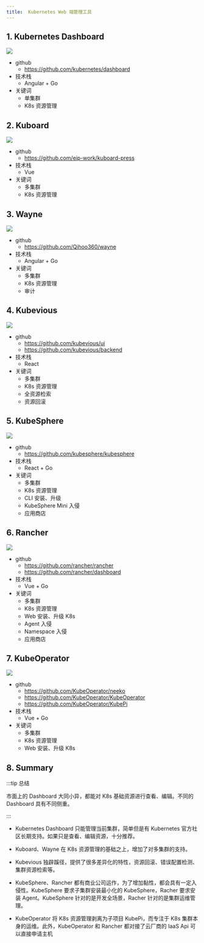 ```yaml
---
title:  Kubernetes Web 端管理工具
---
```


## 1. Kubernetes Dashboard

![](/images/kubernetes-dashboard1.png)

- github
  - https://github.com/kubernetes/dashboard
- 技术栈
  - Angular + Go
- 关键词
  - 单集群
  - K8s 资源管理

## 2. Kuboard

![](/images/kuboard-dashboard2.png)

- github
  - https://github.com/eip-work/kuboard-press
- 技术栈
  - Vue
- 关键词
  - 多集群
  - K8s 资源管理

## 3. Wayne

![](/images/wayne-dashboard3.png)

- github
  - https://github.com/Qihoo360/wayne
- 技术栈
  -  Angular + Go
- 关键词
  - 多集群
  - K8s 资源管理
  - 审计

## 4. Kubevious

![](/images/kubevious-dashboard4.png)

- github
  - https://github.com/kubevious/ui
  - https://github.com/kubevious/backend
- 技术栈
  - React
- 关键词
  - 多集群
  - K8s 资源管理
  - 全资源检索
  - 资源回滚

## 5. KubeSphere

![](/images/kubesphere-dashboard5.png)

- github
  - https://github.com/kubesphere/kubesphere
- 技术栈
  - React + Go
- 关键词
  - 多集群
  - K8s 资源管理
  - CLI 安装、升级
  - KubeSphere Mini 入侵
  - 应用商店

## 6. Rancher

![](/images/rancher-dashboard6.png)

- github
  - https://github.com/rancher/rancher
  - https://github.com/rancher/dashboard
- 技术栈
  - Vue + Go
- 关键词
  - 多集群
  - K8s 资源管理
  - Web 安装、升级 K8s
  - Agent 入侵
  - Namespace 入侵
  - 应用商店

## 7. KubeOperator

![](/images/kubeoperator-dashboard7.png)

- github
  - https://github.com/KubeOperator/neeko
  - https://github.com/KubeOperator/KubeOperator
  - https://github.com/KubeOperator/KubePi
- 技术栈
  - Vue + Go
- 关键词
  - 多集群
  - K8s 资源管理
  - Web 安装、升级 K8s

## 8. Summary

:::tip 总结

市面上的 Dashboard 大同小异，都能对 K8s 基础资源进行查看、编辑。不同的 Dashboard 具有不同侧重。

:::

- Kubernetes Dashboard 只能管理当前集群，简单但是有 Kubernetes 官方社区长期支持。如果只是查看、编辑资源，十分推荐。

- Kuboard、Wayne 在 K8s 资源管理的基础之上，增加了对多集群的支持。

- Kubevious 独辟蹊径，提供了很多差异化的特性，资源回滚、错误配置检测、集群资源检索等。

- KubeSphere、Rancher 都有商业公司运作，为了增加黏性，都会具有一定入侵性。KubeSphere 要求子集群安装最小化的 KubeSphere，Racher 要求安装 Agent。KubeSphere 针对的是开发全场景，Racher 针对的是集群运维管理。

- KubeOperator 将 K8s 资源管理剥离为子项目 KubePi，而专注于 K8s 集群本身的运维。此外，KubeOperator 和 Rancher 都对接了云厂商的 IaaS Api 可以直接申请主机

